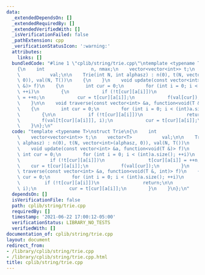 ```yaml
---
data:
  _extendedDependsOn: []
  _extendedRequiredBy: []
  _extendedVerifiedWith: []
  _isVerificationFailed: false
  _pathExtension: cpp
  _verificationStatusIcon: ':warning:'
  attributes:
    links: []
  bundledCode: "#line 1 \"cplib/string/trie.cpp\"\ntemplate <typename T>\nstruct Trie\n\
    {\n    int                 n, nmax;\n    vector<vector<int>> t;\n    vector<T>\
    \           val;\n\n    Trie(int N, int alphasz) : n(0), t(N, vector<int>(alphasz,\
    \ 0)), val(N, T())\n    {\n    }\n    void update(const vector<int> &a, function<void(T\
    \ &)> f)\n    {\n        int cur = 0;\n        for (int i = 0; i < (int)a.size();\
    \ ++i)\n        {\n            if (!t[cur][a[i]])\n                t[cur][a[i]]\
    \ = ++n;\n            cur = t[cur][a[i]];\n            f(val[cur]);\n        }\n\
    \    }\n\n    void traverse(const vector<int> &a, function<void(T &, int)> f)\n\
    \    {\n        int cur = 0;\n        for (int i = 0; i < (int)a.size(); ++i)\n\
    \        {\n\n            if (!t[cur][a[i]])\n                return;\n\n    \
    \        f(val[t[cur][a[i]]], i);\n            cur = t[cur][a[i]];\n        }\n\
    \    }\n};\n"
  code: "template <typename T>\nstruct Trie\n{\n    int                 n, nmax;\n\
    \    vector<vector<int>> t;\n    vector<T>           val;\n\n    Trie(int N, int\
    \ alphasz) : n(0), t(N, vector<int>(alphasz, 0)), val(N, T())\n    {\n    }\n\
    \    void update(const vector<int> &a, function<void(T &)> f)\n    {\n       \
    \ int cur = 0;\n        for (int i = 0; i < (int)a.size(); ++i)\n        {\n \
    \           if (!t[cur][a[i]])\n                t[cur][a[i]] = ++n;\n        \
    \    cur = t[cur][a[i]];\n            f(val[cur]);\n        }\n    }\n\n    void\
    \ traverse(const vector<int> &a, function<void(T &, int)> f)\n    {\n        int\
    \ cur = 0;\n        for (int i = 0; i < (int)a.size(); ++i)\n        {\n\n   \
    \         if (!t[cur][a[i]])\n                return;\n\n            f(val[t[cur][a[i]]],\
    \ i);\n            cur = t[cur][a[i]];\n        }\n    }\n};\n"
  dependsOn: []
  isVerificationFile: false
  path: cplib/string/trie.cpp
  requiredBy: []
  timestamp: '2021-06-22 17:00:12-05:00'
  verificationStatus: LIBRARY_NO_TESTS
  verifiedWith: []
documentation_of: cplib/string/trie.cpp
layout: document
redirect_from:
- /library/cplib/string/trie.cpp
- /library/cplib/string/trie.cpp.html
title: cplib/string/trie.cpp
---
```

